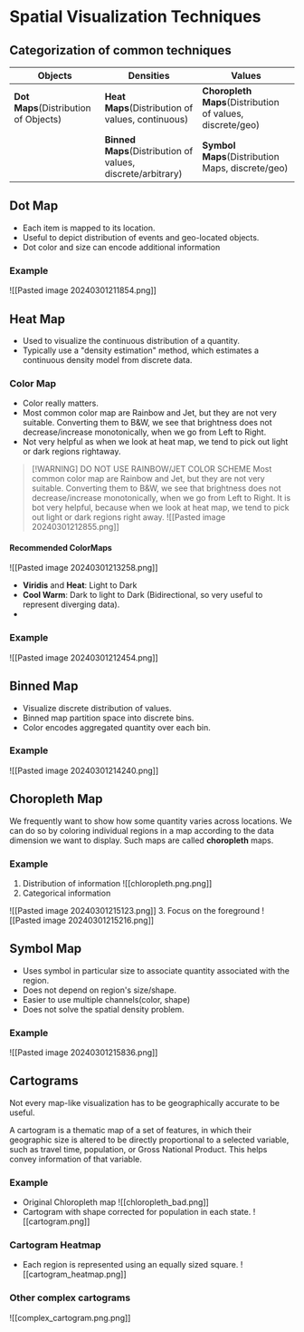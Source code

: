 # Spatial Visualization Techniques
## Categorization of common techniques

| Objects                               | Densities                                                   | Values                                                    |
| ------------------------------------- | ----------------------------------------------------------- | --------------------------------------------------------- |
| **Dot Maps**(Distribution of Objects) | **Heat Maps**(Distribution of values, continuous)           | **Choropleth Maps**(Distribution of values, discrete/geo) |
|                                       | **Binned Maps**(Distribution of values, discrete/arbitrary) | **Symbol Maps**(Distribution Maps, discrete/geo)          |
## Dot Map
- Each item is mapped to its location.
- Useful to depict distribution of events and geo-located objects.
- Dot color and size can encode additional information

### Example
![[Pasted image 20240301211854.png]]
## Heat Map
- Used to visualize the continuous distribution of a quantity.
- Typically use a "density estimation" method, which estimates a continuous density model from discrete data.

### Color Map
- Color really matters.
- Most common color map are Rainbow and Jet, but they are not very suitable. Converting them to B&W, we see that brightness does not decrease/increase monotonically, when we go from Left to Right.
- Not very helpful as when we look at heat map, we tend to pick out light or dark regions rightaway.

> [!WARNING] DO NOT USE RAINBOW/JET COLOR SCHEME
> Most common color map are Rainbow and Jet, but they are not very suitable. Converting them to B&W, we see that brightness does not decrease/increase monotonically, when we go from Left to Right. It is bot very helpful, because when we look at heat map, we tend to pick out light or dark regions right away.
> ![[Pasted image 20240301212855.png]]
>  

#### Recommended ColorMaps
![[Pasted image 20240301213258.png]]
- **Viridis** and **Heat**: Light to Dark
- **Cool Warm**: Dark to light to Dark (Bidirectional, so very useful to represent diverging data).
- 
### Example
![[Pasted image 20240301212454.png]]
## Binned Map
- Visualize discrete distribution of values.
- Binned map partition space into discrete bins. 
- Color encodes aggregated quantity over each bin.
### Example
![[Pasted image 20240301214240.png]]

## Choropleth Map
We frequently want to show how some quantity varies across locations. We can do so by coloring individual regions in a map according to the data dimension we want to display. Such maps are called **choropleth** maps.
### Example

1. Distribution of information
![[chloropleth.png.png]]
2. Categorical information

![[Pasted image 20240301215123.png]]
3. Focus on the foreground
![[Pasted image 20240301215216.png]]

## Symbol Map
- Uses symbol in particular size to associate quantity associated with the region.
- Does not depend on region's size/shape.
- Easier to use multiple channels(color, shape)
- Does not solve the spatial density problem.

### Example
![[Pasted image 20240301215836.png]]

## Cartograms
Not every map-like visualization has to be geographically accurate to be useful. 

A cartogram is a thematic map of a set of features, in which their geographic size is altered to be directly proportional to a selected variable, such as travel time, population, or Gross National Product. This helps convey information of that variable.

### Example
- Original Chloropleth map
![[chloropleth_bad.png]]
- Cartogram with shape corrected for population in each state.
![[cartogram.png]]
### Cartogram Heatmap
- Each region is represented using an equally sized square.
![[cartogram_heatmap.png]]
### Other complex cartograms
![[complex_cartogram.png.png]]

